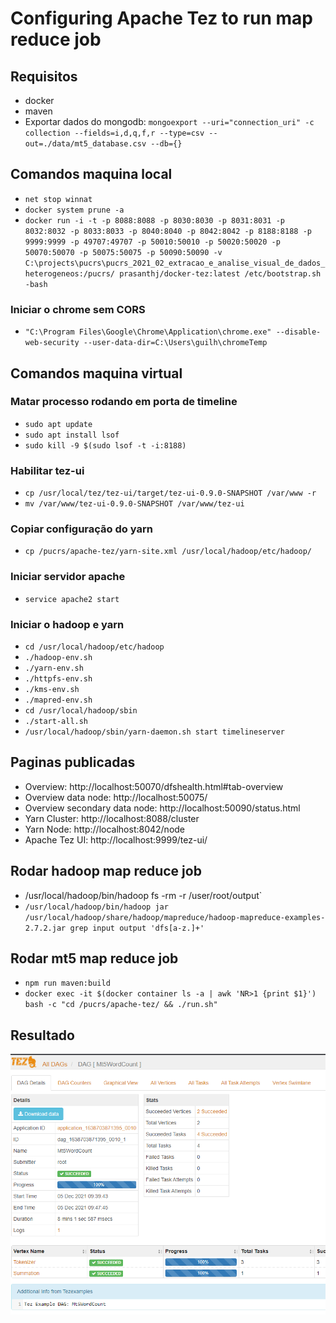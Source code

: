 # Configuring Apache Tez to run map reduce job

## Requisitos
- docker
- maven
- Exportar dados do mongodb: `mongoexport --uri="connection_uri" -c collection --fields=i,d,q,f,r --type=csv --out=./data/mt5_database.csv --db={}`

## Comandos maquina local
- `net stop winnat`
- `docker system prune -a`
- `docker run -i -t -p 8088:8088 -p 8030:8030 -p 8031:8031 -p 8032:8032 -p 8033:8033 -p 8040:8040 -p 8042:8042 -p 8188:8188 -p 9999:9999 -p 49707:49707 -p 50010:50010 -p 50020:50020 -p 50070:50070 -p 50075:50075 -p 50090:50090 -v C:\projects\pucrs\pucrs_2021_02_extracao_e_analise_visual_de_dados_heterogeneos:/pucrs/ prasanthj/docker-tez:latest /etc/bootstrap.sh -bash`

### Iniciar o chrome sem CORS
- `"C:\Program Files\Google\Chrome\Application\chrome.exe" --disable-web-security --user-data-dir=C:\Users\guilh\chromeTemp`

## Comandos maquina virtual

### Matar processo rodando em porta de timeline
- `sudo apt update`
- `sudo apt install lsof`
- `sudo kill -9 $(sudo lsof -t -i:8188)`

### Habilitar tez-ui
- `cp /usr/local/tez/tez-ui/target/tez-ui-0.9.0-SNAPSHOT /var/www -r`
- `mv /var/www/tez-ui-0.9.0-SNAPSHOT /var/www/tez-ui`

### Copiar configuração do yarn
- `cp /pucrs/apache-tez/yarn-site.xml /usr/local/hadoop/etc/hadoop/`

### Iniciar servidor apache
- `service apache2 start`

### Iniciar o hadoop e yarn
- `cd /usr/local/hadoop/etc/hadoop`
- `./hadoop-env.sh`
- `./yarn-env.sh`
- `./httpfs-env.sh`
- `./kms-env.sh`
- `./mapred-env.sh`
- `cd /usr/local/hadoop/sbin`
- `./start-all.sh`
- `/usr/local/hadoop/sbin/yarn-daemon.sh start timelineserver`

## Paginas publicadas
- Overview: http://localhost:50070/dfshealth.html#tab-overview
- Overview data node: http://localhost:50075/
- Overview secondary data node: http://localhost:50090/status.html
- Yarn Cluster: http://localhost:8088/cluster
- Yarn Node: http://localhost:8042/node
- Apache Tez UI: http://localhost:9999/tez-ui/

## Rodar hadoop map reduce job
- /usr/local/hadoop/bin/hadoop fs -rm -r /user/root/output`
- `/usr/local/hadoop/bin/hadoop jar /usr/local/hadoop/share/hadoop/mapreduce/hadoop-mapreduce-examples-2.7.2.jar grep input output 'dfs[a-z.]+'`

## Rodar mt5 map reduce job
- `npm run maven:build`
- `docker exec -it $(docker container ls -a | awk 'NR>1 {print $1}') bash -c "cd /pucrs/apache-tez/ && ./run.sh"`

## Resultado
![img.png](img.png)